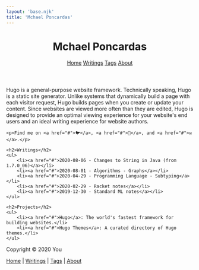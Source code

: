 ```yaml
---
layout: 'base.njk'
title: 'Mchael Poncardas'
---
```


<header>
    <h1>Mchael Poncardas</h1>
    <nav>
        <a href="/">Home</a>
        <a href="/writings">Writings</a>
        <a href="/tags">Tags</a>
        <a href="/about">About</a>
    </nav>
</header>

<div class="content">
    <p>Hugo is a general-purpose website framework. Technically speaking, Hugo is a static site generator. Unlike systems that dynamically build a page with each visitor request, Hugo builds pages when you create or update your content. Since websites are viewed more often than they are edited, Hugo is designed to provide an optimal viewing experience for your website's end users and an ideal writing experience for website authors.</p>

    <p>Find me on <a href="#">🐦</a>, <a href="#">📘</a>, and <a href="#">✉️</a>.</p>

    <h2>Writings</h2>
    <ul>
        <li><a href="#">2020-08-06 - Changes to String in Java (from 1.7.0_06)</a></li>
        <li><a href="#">2020-08-01 - Algorithms - Graphs</a></li>
        <li><a href="#">2020-04-29 - Programming Language - Subtyping</a></li>
        <li><a href="#">2020-02-29 - Racket notes</a></li>
        <li><a href="#">2019-12-30 - Standard ML notes</a></li>
    </ul>

    <h2>Projects</h2>
    <ul>
        <li><a href="#">Hugo</a>: The world's fastest framework for building websites.</li>
        <li><a href="#">Hugo Themes</a>: A curated directory of Hugo themes.</li>
    </ul>

</div>

<footer>
    <p>Copyright © 2020 You</p>
    <p><a href="/">Home</a> | <a href="/writings">Writings</a> | <a href="/tags">Tags</a> | <a href="/about">About</a></p>
</footer>
